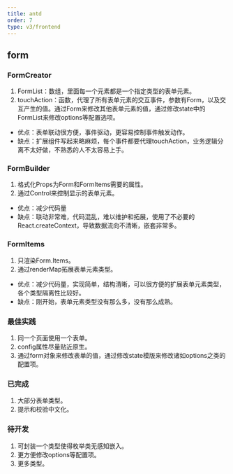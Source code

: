 ```yaml
---
title: antd
order: 7
type: v3/frontend
---
```


## form

### FormCreator

1. FormList：数组，里面每一个元素都是一个指定类型的表单元素。
2. touchAction：函数，代理了所有表单元素的交互事件，参数有Form，以及交互产生的值。通过Form来修改其他表单元素的值，通过修改state中的FormList来修改options等配置选项。

- 优点：表单联动很方便，事件驱动，更容易控制事件触发动作。
- 缺点：扩展组件写起来略麻烦，每个事件都要代理touchAction，业务逻辑分离不太好做，不熟悉的人不太容易上手。

### FormBuilder

1. 格式化Props为Form和FormItems需要的属性。
2. 通过Control来控制显示的表单元素。

- 优点：减少代码量
- 缺点：联动非常难，代码混乱，难以维护和拓展，使用了不必要的React.createContext，导致数据流向不清晰，嵌套非常多。

### FormItems

1. 只渲染Form.Items。
2. 通过renderMap拓展表单元素类型。

- 优点：减少代码量，实现简单，结构清晰，可以很方便的扩展表单元素类型，各个类型隔离性比较好。
- 缺点：刚开始，表单元素类型没有那么多，没有那么成熟。

### 最佳实践

1. 同一个页面使用一个表单。
2. config属性尽量贴近原生。
3. 通过form对象来修改表单的值，通过修改state模版来修改诸如options之类的配置项。

### 已完成

1. 大部分表单类型。
2. 提示和校验中文化。

### 待开发

1. 可封装一个类型使得枚举类无感知嵌入。
2. 更方便修改options等配置项。
3. 更多类型。